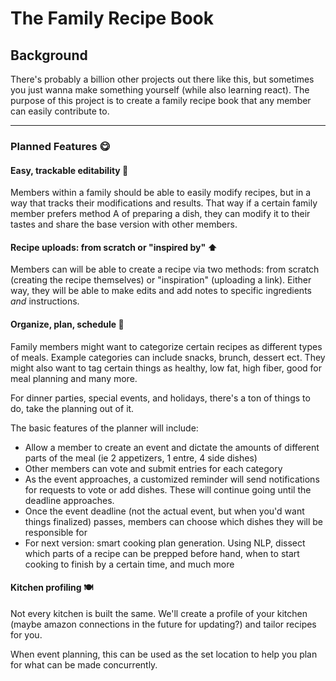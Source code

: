 # The Family Recipe Book

## Background
There's probably a billion other projects out there like this, but sometimes you just wanna make something yourself (while also learning react). The purpose of this project is to create a family recipe book that any member can easily contribute to.

***

### Planned Features 😋

#### Easy, trackable editability 📝

Members within a family should be able to easily modify recipes, but in a way that tracks their modifications and results. That way if a certain family member prefers method A of preparing a dish, they can modify it to their tastes and share the base version with other members.

#### Recipe uploads: from scratch or "inspired by" ⬆️

Members can will be able to create a recipe via two methods: from scratch (creating the recipe themselves) or "inspiration" (uploading a link). Either way, they will be able to make edits and add notes to specific ingredients *and* instructions.

#### Organize, plan, schedule 📆

Family members might want to categorize certain recipes as different types of meals. Example categories can include snacks, brunch, dessert ect. They might also want to tag certain things as healthy, low fat, high fiber, good for meal planning and many more. 


For dinner parties, special events, and holidays, there's a ton of things to do, take the planning out of it.

The basic features of the planner will include:

- Allow a member to create an event and dictate the amounts of different parts of the meal (ie 2 appetizers, 1 entre, 4 side dishes)
- Other members can vote and submit entries for each category
- As the event approaches, a customized reminder will send notifications for requests to vote or add dishes. These will continue going until the deadline approaches.
- Once the event deadline (not the actual event, but when you'd want things finalized) passes, members can choose which dishes they will be responsible for
- For next version: smart cooking plan generation. Using NLP, dissect which parts of a recipe can be prepped before hand, when to start cooking to finish by a certain time, and much more

#### Kitchen profiling 🍽️

Not every kitchen is built the same. We'll create a profile of your kitchen (maybe amazon connections in the future for updating?) and tailor recipes for you.

When event planning, this can be used as the set location to help you plan for what can be made concurrently.
